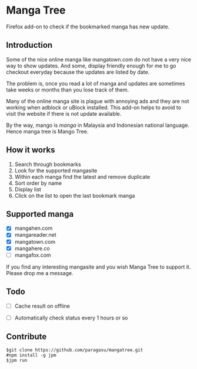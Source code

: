 # Manga Tree

Firefox add-on to check if the bookmarked manga has new update.

## Introduction
Some of the nice online manga like mangatown.com do not have a very nice way to show updates. 
And some, display friendly enough for me to go checkout everyday because the updates are listed by date.

The problem is, once you read a lot of manga and updates are sometimes take weeks or months than you lose track
of them.

Many of the online manga site is plague with annoying ads and they are not working when adblock or uBlock installed. 
This add-on helps to avoid to visit the website if there is not update available.

By the way, mango is _manga_ in Malaysia and Indonesian national language.
Hence manga tree is Mango Tree.


## How it works
1. Search through bookmarks
2. Look for the supported mangasite
3. Within each manga find the latest and remove duplicate
4. Sort order by name
5. Display list 
6. Click on the list to open the last bookmark manga


## Supported manga
- [x] mangahen.com
- [x] mangareader.net
- [x] mangatown.com
- [x] mangahere.co
- [ ] mangafox.com

If you find any interesting mangasite and you wish Manga Tree to support it.
Please drop me a message.


## Todo
- [ ] Cache result on offline
- [ ] Automatically check status every 1 hours or so


## Contribute

```
$git clone https://github.com/paragasu/mangatree.git
#npm install -g jpm
$jpm run

```

